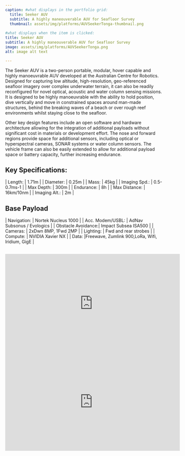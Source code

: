 ```yaml
---
caption: #what displays in the portfolio grid:
  title: Seeker AUV
  subtitle: A highly maneouverable AUV for Seafloor Survey
  thumbnail: assets/img/platforms/AUVSeekerTonga-thumbnail.png
  
#what displays when the item is clicked:
title: Seeker AUV
subtitle: A highly maneouverable AUV for Seafloor Survey
image: assets/img/platforms/AUVSeekerTonga.png
alt: image alt text

---
```

The Seeker AUV is a two-person portable, modular, hover capable and highly manoeuvrable AUV developed at the Australian Centre for Robotics.  Designed for capturing low altitude, high-resolution, geo-referenced seafloor imagery over complex underwater terrain, it can also be readily reconfigured for novel optical, acoustic and water column sensing missions. It is designed to be highly manoeuvrable with the ability to hold position, dive vertically and move in constrained spaces around man-made structures, behind the breaking waves of a beach or over rough reef environments whilst staying close to the seafloor.  

Other key design features include an open software and hardware architecture allowing for the integration of additional payloads without significant cost in materials or development effort. The nose and forward regions provide space for additional sensors, including optical or hyperspectral cameras, SONAR systems or water column sensors. The vehicle frame can also be easily extended to allow for additional payload space or battery capacity, further increasing endurance.

Key Specifications:
------

|  Length: | 1.71m |
|  Diameter: | 0.25m |
|  Mass: | 45kg |
| Imaging Spd.: | 0.5-0.7ms-1 |
| Max Depth: | 300m |
| Endurance: | 8h |
| Max Distance: | 16km/10nm |
| Imaging Alt.: | 2m |


Base Payload
------

| Navigation: | 	Nortek Nucleus 1000 |
| Acc. Modem/USBL: | 	AdNav Subsonus / Evologics |
| Obstacle Avoidance:| 	Impact Subsea ISA500 |
| Cameras:	  |  	2xDwn 8MP, 1Fwd 2MP |
| Lighting:	|	Fwd and rear strobes |
| Compute:	|	NVIDIA Xavier NX |
| Data:		|Freewave, Zumlink 900,LoRa, Wifi, Iridium, GigE |
		

<br>
<iframe width="560" height="315" src="https://www.youtube.com/embed/jC2b_zxD9jU?si=hvn0WFx-EZWUqFQm" title="YouTube video player" frameborder="0" allow="accelerometer; autoplay; clipboard-write; encrypted-media; gyroscope; picture-in-picture; web-share" referrerpolicy="strict-origin-when-cross-origin" allowfullscreen></iframe>
<br>
<iframe width="560" height="315" src="https://www.youtube.com/embed/_FObuXCuHuA?si=JZkncG38syxOHHh6" title="YouTube video player" frameborder="0" allow="accelerometer; autoplay; clipboard-write; encrypted-media; gyroscope; picture-in-picture; web-share" referrerpolicy="strict-origin-when-cross-origin" allowfullscreen></iframe>
